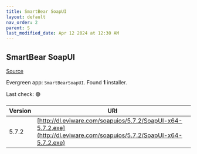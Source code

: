 ```yaml
---
title: SmartBear SoapUI
layout: default
nav_order: 2
parent: S
last_modified_date: Apr 12 2024 at 12:30 AM
---
```


## SmartBear SoapUI

[Source](https://www.soapui.org/)

Evergreen app: `SmartBearSoapUI`. Found **1** installer.

Last check: 🟢

| Version | URI                                                                                                                    |
| ------- | ---------------------------------------------------------------------------------------------------------------------- |
| 5.7.2   | [http://dl.eviware.com/soapuios/5.7.2/SoapUI-x64-5.7.2.exe](http://dl.eviware.com/soapuios/5.7.2/SoapUI-x64-5.7.2.exe) |

